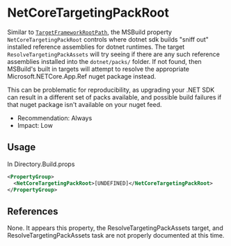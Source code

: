 # NetCoreTargetingPackRoot

Similar to [`TargetFrameworkRootPath`](./TargetFrameworkRootPath.md), the MSBuild property `NetCoreTargetingPackRoot`
controls where dotnet sdk builds "sniff out" installed reference assemblies for dotnet runtimes. The target 
`ResolveTargetingPackAssets` will try seeing if there are any such reference assemblies installed into the 
`dotnet/packs/` folder. If not found, then MSBuild's built in targets will attempt to resolve the appropriate 
Microsoft.NETCore.App.Ref nuget package instead.

This can be problematic for reproducibility, as upgrading your .NET SDK can result in a different set of packs available, and possible build failures if that nuget package isn't available on your nuget feed.

- Recommendation: Always
- Impact: Low


## Usage

In Directory.Build.props

```xml
<PropertyGroup>
  <NetCoreTargetingPackRoot>[UNDEFINED]</NetCoreTargetingPackRoot>
</PropertyGroup>
```

## References

None. It appears this property, the ResolveTargetingPackAssets target, and ResolveTargetingPackAssets task are not properly documented at this time.
